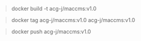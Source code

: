 > docker build -t acg-j/maccms:v1.0

> docker tag acg-j/maccms:v1.0 acg-j/maccms:v1.0

> docker push acg-j/maccms:v1.0